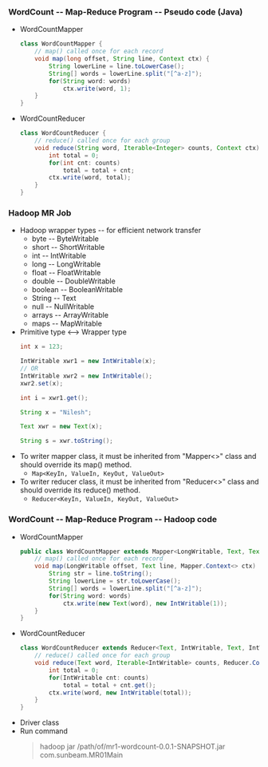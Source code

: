 
### WordCount -- Map-Reduce Program -- Pseudo code (Java)
* WordCountMapper
    ```java
    class WordCountMapper {
        // map() called once for each record
        void map(long offset, String line, Context ctx) {
            String lowerLine = line.toLowerCase();
            String[] words = lowerLine.split("[^a-z]");
            for(String word: words)
                ctx.write(word, 1);
        }
    }
    ```
* WordCountReducer
    ```java
    class WordCountReducer {
        // reduce() called once for each group
        void reduce(String word, Iterable<Integer> counts, Context ctx) {
            int total = 0;
            for(int cnt: counts)
                total = total + cnt;
            ctx.write(word, total);
        }
    }
    ```

### Hadoop MR Job
* Hadoop wrapper types -- for efficient network transfer
    * byte -- ByteWritable
    * short -- ShortWritable
    * int -- IntWritable
    * long -- LongWritable
    * float -- FloatWritable
    * double -- DoubleWritable
    * boolean -- BooleanWritable
    * String -- Text
    * null -- NullWritable
    * arrays -- ArrayWritable
    * maps -- MapWritable
* Primitive type <--> Wrapper type
    ```Java
    int x = 123;

    IntWritable xwr1 = new IntWritable(x);
    // OR
    IntWritable xwr2 = new IntWritable();
    xwr2.set(x);

    int i = xwr1.get();
    ```
    ```Java
    String x = "Nilesh";

    Text xwr = new Text(x);

    String s = xwr.toString();
    ```
* To writer mapper class, it must be inherited from "Mapper<>" class and should override its map() method.
    * `Map<KeyIn, ValueIn, KeyOut, ValueOut>`
* To writer reducer class, it must be inherited from "Reducer<>" class and should override its reduce() method.
    * `Reducer<KeyIn, ValueIn, KeyOut, ValueOut>`

### WordCount -- Map-Reduce Program -- Hadoop code
* WordCountMapper
    ```java
    public class WordCountMapper extends Mapper<LongWritable, Text, Text, IntWritable> {
        // map() called once for each record
        void map(LongWritable offset, Text line, Mapper.Context<> ctx) {
            String str = line.toString();
            String lowerLine = str.toLowerCase();
            String[] words = lowerLine.split("[^a-z]");
            for(String word: words)
                ctx.write(new Text(word), new IntWritable(1));
        }
    }
    ```
* WordCountReducer
    ```java
    class WordCountReducer extends Reducer<Text, IntWritable, Text, IntWritable> {
        // reduce() called once for each group
        void reduce(Text word, Iterable<IntWritable> counts, Reducer.Context<> ctx) {
            int total = 0;
            for(IntWritable cnt: counts)
                total = total + cnt.get();
            ctx.write(word, new IntWritable(total));
        }
    }
    ```
* Driver class
* Run command
    > hadoop jar /path/of/mr1-wordcount-0.0.1-SNAPSHOT.jar com.sunbeam.MR01Main
